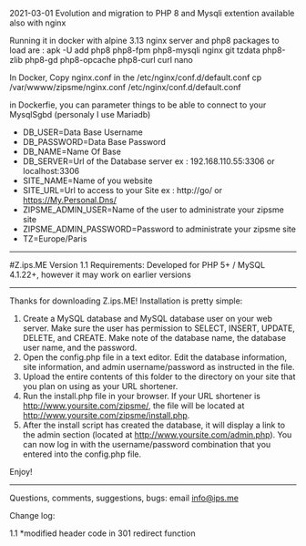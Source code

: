 2021-03-01 
Evolution and migration to PHP 8 and Mysqli extention available also with nginx

Running it in docker with alpine 3.13 nginx server and php8
packages to load are : 
apk -U add php8 php8-fpm php8-mysqli nginx git tzdata
php8-zlib php8-gd php8-opcache php8-curl curl nano

In Docker, 
Copy nginx.conf in the /etc/nginx/conf.d/default.conf
cp /var/wwww/zipsme/nginx.conf /etc/nginx/conf.d/default.conf

in Dockerfie, you can parameter things to be able to connect to your MysqlSgbd
(personaly I use Mariadb)
 - DB_USER=Data Base Username 
 - DB_PASSWORD=Data Base Password 
 - DB_NAME=Name Of Base 
 - DB_SERVER=Url of the Database server ex : 192.168.110.55:3306 or localhost:3306
 - SITE_NAME=Name of you website
 - SITE_URL=Url to access to your Site ex : http://go/ or https://My.Personal.Dns/
 - ZIPSME_ADMIN_USER=Name of the user to administrate your zipsme site
 - ZIPSME_ADMIN_PASSWORD=Password to administrate your zipsme site
 - TZ=Europe/Paris



--------------------------------------------------------------------------------------------------

#Z.ips.ME
Version 1.1
Requirements: Developed for PHP 5+ / MySQL 4.1.22+, however it may work on earlier versions

--------------------------------------------------------------------------------------------------

Thanks for downloading Z.ips.ME!  Installation is pretty simple:

1. Create a MySQL database and MySQL database user on your web server.  Make sure the user has permission to SELECT, INSERT, UPDATE, DELETE, and CREATE. Make note of the database name, the database user name, and the password.
2. Open the config.php file in a text editor.  Edit the database information, site information, and admin username/password as instructed in the file.
3. Upload the entire contents of this folder to the directory on your site that you plan on using as your URL shortener.
4. Run the install.php file in your browser.  If your URL shortener is http://www.yoursite.com/zipsme/, the file will be located at http://www.yoursite.com/zipsme/install.php.  
5. After the install script has created the database, it will display a link to the admin section (located at  http://www.yoursite.com/admin.php). You can now log in with the username/password combination that you entered into the config.php file.

Enjoy!

--------------------------------------------------------------------------------------------------

Questions, comments, suggestions, bugs: email info@ips.me

Change log:

1.1
*modified header code in 301 redirect function 
